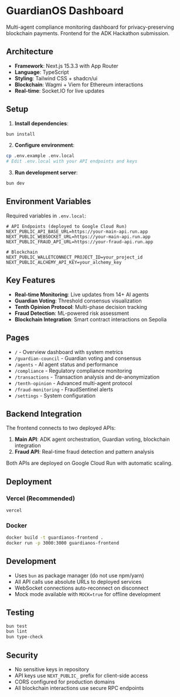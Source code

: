 # GuardianOS Dashboard

Multi-agent compliance monitoring dashboard for privacy-preserving blockchain payments. Frontend for the ADK Hackathon submission.

## Architecture

- **Framework**: Next.js 15.3.3 with App Router
- **Language**: TypeScript
- **Styling**: Tailwind CSS + shadcn/ui
- **Blockchain**: Wagmi + Viem for Ethereum interactions
- **Real-time**: Socket.IO for live updates

## Setup

1. **Install dependencies**:
```bash
bun install
```

2. **Configure environment**:
```bash
cp .env.example .env.local
# Edit .env.local with your API endpoints and keys
```

3. **Run development server**:
```bash
bun dev
```

## Environment Variables

Required variables in `.env.local`:

```env
# API Endpoints (deployed to Google Cloud Run)
NEXT_PUBLIC_API_BASE_URL=https://your-main-api.run.app
NEXT_PUBLIC_WEBSOCKET_URL=https://your-main-api.run.app
NEXT_PUBLIC_FRAUD_API_URL=https://your-fraud-api.run.app

# Blockchain
NEXT_PUBLIC_WALLETCONNECT_PROJECT_ID=your_project_id
NEXT_PUBLIC_ALCHEMY_API_KEY=your_alchemy_key
```

## Key Features

- **Real-time Monitoring**: Live updates from 14+ AI agents
- **Guardian Voting**: Threshold consensus visualization
- **Tenth Opinion Protocol**: Multi-phase decision tracking
- **Fraud Detection**: ML-powered risk assessment
- **Blockchain Integration**: Smart contract interactions on Sepolia

## Pages

- `/` - Overview dashboard with system metrics
- `/guardian-council` - Guardian voting and consensus
- `/agents` - AI agent status and performance
- `/compliance` - Regulatory compliance monitoring
- `/transactions` - Transaction analysis and de-anonymization
- `/tenth-opinion` - Advanced multi-agent protocol
- `/fraud-monitoring` - FraudSentinel alerts
- `/settings` - System configuration

## Backend Integration

The frontend connects to two deployed APIs:

1. **Main API**: ADK agent orchestration, Guardian voting, blockchain integration
2. **Fraud API**: Real-time fraud detection and pattern analysis

Both APIs are deployed on Google Cloud Run with automatic scaling.

## Deployment

### Vercel (Recommended)
```bash
vercel
```

### Docker
```bash
docker build -t guardianos-frontend .
docker run -p 3000:3000 guardianos-frontend
```

## Development

- Uses `bun` as package manager (do not use npm/yarn)
- All API calls use absolute URLs to deployed services
- WebSocket connections auto-reconnect on disconnect
- Mock mode available with `MOCK=true` for offline development

## Testing

```bash
bun test
bun lint
bun type-check
```

## Security

- No sensitive keys in repository
- API keys use `NEXT_PUBLIC_` prefix for client-side access
- CORS configured for production domains
- All blockchain interactions use secure RPC endpoints